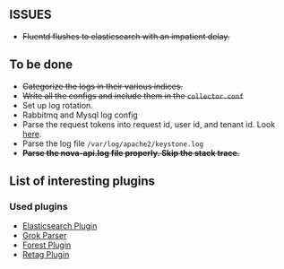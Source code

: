 ## ISSUES
- ~~Fluentd flushes to elasticsearch with an impatient delay.~~

## To be done
- ~~Categorize the logs in their various indices.~~
- ~~Write all the configs and include them in the `collector.conf`~~
- Set up log rotation.
- Rabbitmq and Mysql log config
- Parse the request tokens into request id, user id, and tenant id. Look [here](https://review.openstack.org/cat/114485%2C1%2Ctools/ansible-openstack-log/templates/etc/td-agent/td_agent.conf%5E0).
- Parse the log file `/var/log/apache2/keystone.log`
- ~~**Parse the nova-api.log file properly. Skip the stack trace.**~~

## List of interesting plugins



### Used plugins
- [Elasticsearch Plugin](https://github.com/uken/fluent-plugin-elasticsearch)
- [Grok Parser](https://github.com/kiyoto/fluent-plugin-grok-parser)
- [Forest Plugin](https://github.com/tagomoris/fluent-plugin-forest)
- [Retag Plugin](https://github.com/algas/fluent-plugin-retag)
